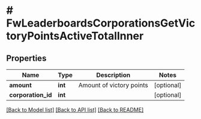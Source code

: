 # # FwLeaderboardsCorporationsGetVictoryPointsActiveTotalInner

## Properties

Name | Type | Description | Notes
------------ | ------------- | ------------- | -------------
**amount** | **int** | Amount of victory points | [optional]
**corporation_id** | **int** |  | [optional]

[[Back to Model list]](../../README.md#models) [[Back to API list]](../../README.md#endpoints) [[Back to README]](../../README.md)
